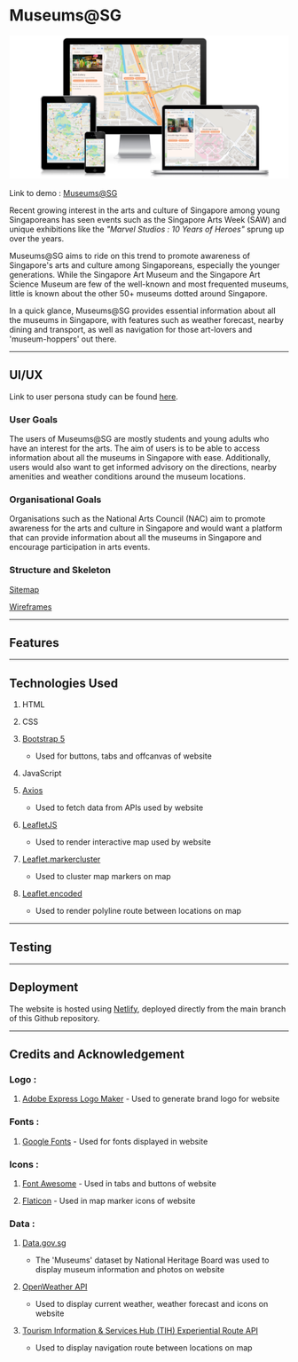 # **Museums@SG**

![Screenshots of Museums@SG's homepage](assets/screenshots/responsive-screenshots.png)

Link to demo : [Museums@SG](https://sg-museums.netlify.app/)

Recent growing interest in the arts and culture of Singapore among young Singaporeans has seen events such as the Singapore Arts Week (SAW) and unique exhibitions like the *"Marvel Studios : 10 Years of Heroes"* sprung up over the years. 

Museums@SG aims to ride on this trend to promote awareness of Singapore's arts and culture among Singaporeans, especially the younger generations. While the Singapore Art Museum and the Singapore Art Science Museum are few of the well-known and most frequented museums, little is known about the other 50+ museums dotted around Singapore.

 In a quick glance, Museums@SG provides essential information about all the museums in Singapore, with features such as weather forecast, nearby dining and transport, as well as navigation for those art-lovers and 'museum-hoppers' out there.


---

## UI/UX

Link to user persona study can be found [here](https://miro.com/app/board/uXjVOvARG74=/?share_link_id=463975420245).

### User Goals

The users of Museums@SG are mostly students and young adults who have an interest for the arts. The aim of users is to be able to access information about all the museums in Singapore with ease. Additionally, users would also want to get informed advisory on the directions, nearby amenities and weather conditions around the museum locations. 


### Organisational Goals

Organisations such as the National Arts Council (NAC) aim to promote awareness for the arts and culture in Singapore and would want a platform that can provide information about all the museums in Singapore and encourage participation in arts events. 


### Structure and Skeleton

[Sitemap](https://miro.com/app/board/uXjVOvH0src=/?share_link_id=918144273258)

[Wireframes](assets/wireframes/wireframes.pdf)

---

## Features

---

## Technologies Used

1. HTML

2. CSS

3. [Bootstrap 5](https://getbootstrap.com/docs/5.0/getting-started/introduction/) 
    - Used for buttons, tabs and offcanvas of website

4. JavaScript

5. [Axios](https://github.com/axios/axios)
    - Used to fetch data from APIs used by website

6. [LeafletJS](https://leafletjs.com/)
    - Used to render interactive map used by website

7. [Leaflet.markercluster](https://github.com/Leaflet/Leaflet.markercluster)
    - Used to cluster map markers on map

8. [Leaflet.encoded](https://github.com/jieter/Leaflet.encoded)
    - Used to render polyline route between locations on map

---

## Testing

---

## Deployment

The website is hosted using [Netlify](https://www.netlify.com/), deployed directly from the main branch of this Github repository.

---

## Credits and Acknowledgement

### Logo :
1. [Adobe Express Logo Maker](https://www.adobe.com/express/create/logo) - Used to generate brand logo for website

### Fonts :
1. [Google Fonts](https://fonts.google.com/) - Used for fonts displayed in website 

### Icons :
1. [Font Awesome](https://fontawesome.com/) - Used in tabs and buttons of website

2. [Flaticon](https://www.flaticon.com/) - Used in map marker icons of website


### Data :
1. [Data.gov.sg](https://data.gov.sg/) 
    - The 'Museums' dataset by National Heritage Board was used to display museum information and photos on website

2. [OpenWeather API](https://openweathermap.org/) 
    - Used to display current weather, weather forecast and icons on website

3. [Tourism Information & Services Hub (TIH) Experiential Route API](https://tih-dev.stb.gov.sg/map-api/apis/get/v1.1/experiential_route/%7Bmode%7D) 
    - Used to display navigation route between locations on map